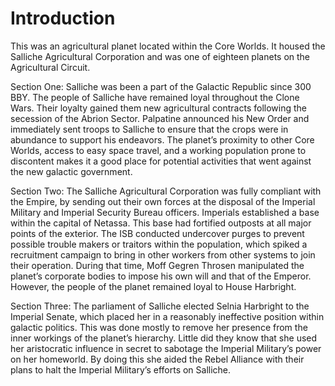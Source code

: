 # Introduction

This was an agricultural planet located within the Core Worlds.
It housed the Salliche Agricultural Corporation and was one of eighteen planets on the Agricultural Circuit.

Section One:
Salliche was been a part of the Galactic Republic since 300 BBY.
The people of Salliche have remained loyal throughout the Clone Wars.
Their loyalty gained them new agricultural contracts following the secession of the Abrion Sector.
Palpatine announced his New Order and immediately sent troops to Salliche to ensure that the crops were in abundance to support his endeavors.
The planet’s proximity to other Core Worlds, access to easy space travel, and a working population prone to discontent makes it a good place for potential activities that went against the new galactic government.

Section Two:
The Salliche Agricultural Corporation was fully compliant with the Empire, by sending out their own forces at the disposal of the Imperial Military and Imperial Security Bureau officers.
Imperials established a base within the capital of Netassa.
This base had fortified outposts at all major points of the exterior.
The ISB conducted undercover purges to prevent possible trouble makers or traitors within the population, which spiked a recruitment campaign to bring in other workers from other systems to join their operation.
During that time, Moff Gegren Throsen manipulated the planet’s corporate bodies to impose his own will and that of the Emperor.
However, the people of the planet remained loyal to House Harbright.

Section Three:
The parliament of Salliche elected Selnia Harbright to the Imperial Senate, which placed her in a reasonably ineffective position within galactic politics.
This was done mostly to remove her presence from the inner workings of the planet’s hierarchy.
Little did they know that she used her aristocratic influence in secret to sabotage the Imperial Military’s power on her homeworld.
By doing this she aided the Rebel Alliance with their plans to halt the Imperial Military’s efforts on Salliche.
